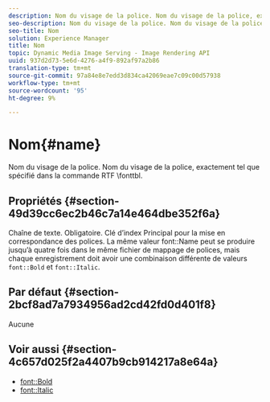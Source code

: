 ```yaml
---
description: Nom du visage de la police. Nom du visage de la police, exactement tel que spécifié dans la commande RTF \fonttbl.
seo-description: Nom du visage de la police. Nom du visage de la police, exactement tel que spécifié dans la commande RTF \fonttbl.
seo-title: Nom
solution: Experience Manager
title: Nom
topic: Dynamic Media Image Serving - Image Rendering API
uuid: 937d2d73-5e6d-4276-a4f9-892af97a2b86
translation-type: tm+mt
source-git-commit: 97a84e8e7edd3d834ca42069eae7c09c00d57938
workflow-type: tm+mt
source-wordcount: '95'
ht-degree: 9%

---
```



# Nom{#name}

Nom du visage de la police. Nom du visage de la police, exactement tel que spécifié dans la commande RTF \fonttbl.

## Propriétés {#section-49d39cc6ec2b46c7a14e464dbe352f6a}

Chaîne de texte. Obligatoire. Clé d’index Principal pour la mise en correspondance des polices. La même valeur font::Name peut se produire jusqu’à quatre fois dans le même fichier de mappage de polices, mais chaque enregistrement doit avoir une combinaison différente de valeurs `font::Bold` et `font::Italic`.

## Par défaut {#section-2bcf8ad7a7934956ad2cd42fd0d401f8}

Aucune

## Voir aussi {#section-4c657d025f2a4407b9cb914217a8e64a}

* [font::Bold](r-bold-font.md#reference_F7B017EF67574A29ABFC3954AB64159C)
* [font::Italic](r-italic-font.md#reference_DC04A532B34A41AF81B0B9644ACFAAD6)
